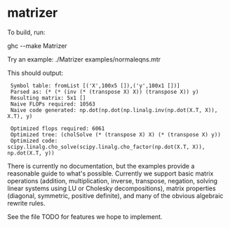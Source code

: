 matrizer
========

To build, run:

ghc --make Matrizer

Try an example: ./Matrizer examples/normaleqns.mtr

This should output:

     Symbol table: fromList [('X',100x5 []),('y',100x1 [])]
     Parsed as: (* (* (inv (* (transpose X) X)) (transpose X)) y)
     Resulting matrix: 5x1 []
     Naive FLOPs required: 10563
     Naive code generated: np.dot(np.dot(np.linalg.inv(np.dot(X.T, X)), X.T), y)

     Optimized flops required: 6061
     Optimized tree: (cholSolve (* (transpose X) X) (* (transpose X) y))
     Optimized code: scipy.linalg.cho_solve(scipy.linalg.cho_factor(np.dot(X.T, X)), np.dot(X.T, y))

There is currently no documentation, but the examples provide a
reasonable guide to what's possible.  Currently we support basic
matrix operations (addition, multiplication, inverse, transpose,
negation, solving linear systems using LU or Cholesky decompositions),
matrix properties (diagonal, symmetric, positive definite), and many
of the obvious algebraic rewrite rules.

See the file TODO for features we hope to implement.